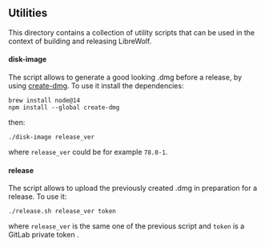 ## Utilities
This directory contains a collection of utility scripts that can be used in the context of building and releasing LibreWolf.

#### disk-image
The script allows to generate a good looking .dmg before a release, by using [create-dmg](https://github.com/sindresorhus/create-dmg).
To use it install the dependencies:
```
brew install node@14
npm install --global create-dmg
```
then:
```
./disk-image release_ver
```
where `release_ver` could be for example `78.0-1`.

#### release
The script allows to upload the previously created .dmg in preparation for a release.
To use it:
```
./release.sh release_ver token
```
where `release_ver` is the same one of the previous script and `token` is a GitLab private token .
